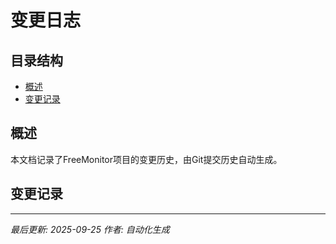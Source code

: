 # 变更日志

## 目录结构
- [概述](#概述)
- [变更记录](#变更记录)

## 概述

本文档记录了FreeMonitor项目的变更历史，由Git提交历史自动生成。

## 变更记录

---
*最后更新: 2025-09-25*
*作者: 自动化生成*